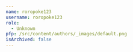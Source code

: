 ```yaml
---
name: roropoke123
username: roropoke123
role:
  - Unknown
pfp: /src/content/authors/_images/default.png
isArchived: false
---
```

